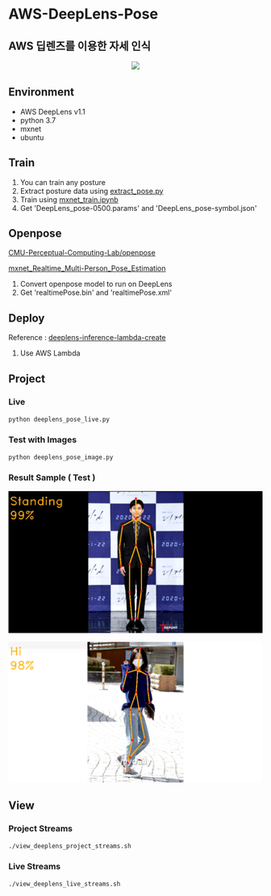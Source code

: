 # AWS-DeepLens-Pose

## AWS 딥렌즈를 이용한 자세 인식

<p align=center><img width="200" src="https://user-images.githubusercontent.com/68395698/113527692-47448400-95f9-11eb-844d-408fbf3f25e8.png"></p>

## Environment

- AWS DeepLens v1.1
- python 3.7
- mxnet 
- ubuntu

## Train

1. You can train any posture
2. Extract posture data using [extract_pose.py](https://github.com/seoh02h/AWS-DeepLens-Pose/blob/master/extract_pose.py)
3. Train using [mxnet_train.ipynb](https://github.com/seoh02h/AWS-DeepLens-Pose/blob/master/mxnet_train.ipynb)
4. Get 'DeepLens_pose-0500.params' and 'DeepLens_pose-symbol.json'

## Openpose
[CMU-Perceptual-Computing-Lab/openpose](https://github.com/CMU-Perceptual-Computing-Lab/openpose)

[mxnet_Realtime_Multi-Person_Pose_Estimation](https://github.com/dragonfly90/mxnet_Realtime_Multi-Person_Pose_Estimation)
1. Convert openpose model to run on DeepLens
2. Get 'realtimePose.bin' and 'realtimePose.xml'

## Deploy
Reference : [deeplens-inference-lambda-create](https://github.com/awsdocs/aws-deeplens-user-guide/blob/master/doc_source/deeplens-inference-lambda-create.md)
1. Use AWS Lambda


## Project

### Live

```
python deeplens_pose_live.py
```

### Test with Images

```
python deeplens_pose_image.py
```

### Result Sample ( Test )

<p align=center><img width="800" src="./result/test1.png"></p>
<p align=center><img width="800" src="./result/test2.png"></p>

## View

### Project Streams

```
./view_deeplens_project_streams.sh
```

### Live Streams

```
./view_deeplens_live_streams.sh
```

